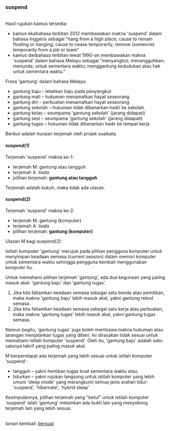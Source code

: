 ---
---

### suspend

&nbsp;  
Hasil rujukan kamus tersedia:

- kamus ekabahasa terbitan 2012 membawakan makna 'suspend'
dalam bahasa Inggeris sebagai "hang from a high place, cause
to remain floating or hanging; cause to cease temporarily,
remove (someone) temporarily from a job or team"
- kamus dwibahasa terbitan lewat 1990-an membawakan makna
'suspend' dalam bahasa Melayu sebagai "menyangkut;
menangguhkan; menunda; untuk sementara waktu; menggantung
kedudukan atau hak untuk sementara waktu."

Frasa 'gantung' dalam bahasa Melayu:

- gantung baju
&ndash; letakkan baju pada penyangkut
- gantung mati
&ndash; hukuman menamatkan hayat seseorang
- gantung diri
&ndash; perbuatan menamatkan hayat seseorang
- gantung sekolah
&ndash; hukuman tidak dibenarkan hadir ke sekolah
- gantung kelas
&ndash; seumpama 'gantung sekolah' (jarang didapati)
- gantung sesi
&ndash; seumpama 'gantung sekolah' (jarang didapati)
- gantung tugas
&ndash; hukuman tidak dibenarkan hadir ke tempat kerja

Berikut adalah huraian terjemah oleh projek suaikata.

#### suspend(1)

Terjemah 'suspend' makna ke-1:

- terjemah M: gantung atau tangguh
- terjemah A: *tiada*
- pilihan terjemah: **gantung atau tangguh**

Terjemah adalah kukuh, maka tidak ada ulasan.

#### suspend(2)

Terjemah 'suspend' makna ke-2:

- terjemah M: gantung (komputer)
- terjemah A: *tiada*
- pilihan terjemah: **gantung (komputer)**

Ulasan M bagi suspend(2):

Istilah komputer 'gantung' merujuk pada pilihan pengguna
komputer untuk menyimpan keadaan semasa (current session)
dalam memori komputer untuk sementara waktu sehingga
pengguna kembali menggunakan komputer itu.

Untuk memahami pilihan terjemah 'gantung', ada dua kegunaan
yang paling masuk akal: 'gantung baju' dan 'gantung tugas'.

1. Jika kita fahamkan keadaan semasa sebagai satu benda atau
pemilikan, maka makna 'gantung baju' lebih masuk akal,
yakni gantung rekod semasa.
2. Jika kita fahamkan keadaan semasa sebagai satu kerja atau
perbuatan, maka makna 'gantung tugas' lebih masuk akal,
yakni gantung tugas semasa.

Namun begitu, 'gantung tugas' juga boleh membawa makna
hukuman atau larangan menjalankan tugas yang diberi. Ini
dirasakan tidak sesuai untuk memahami istilah komputer
'suspend'. Oleh itu, 'gantung baju' adalah satu-satunya
takrif yang paling masuk akal.

M berpendapat ada terjemah yang lebih sesuai untuk istilah
komputer 'suspend':

- tangguh
&ndash; yakni hentikan tugas buat sementara waktu atau;
- tidurkan
&ndash; yakni rujukan langsung untuk istilah komputer yang
lebih umum 'sleep mode' yang merangkumi semua jenis arahan
tidur: 'suspend', 'hibernate', 'hybrid sleep'

Kesimpulannya, pilihan terjemah yang "betul" untuk istilah
komputer 'suspend' ialah 'gantung' melainkan ada bukti lain
yang menyokong terjemah lain yang lebih sesuai.

&nbsp;  
laman kembali: [bersuai][0]

  [0]: ../../bersuai.md
